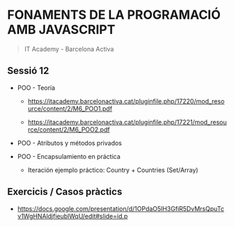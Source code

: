 # FONAMENTS DE LA PROGRAMACIÓ AMB JAVASCRIPT

> IT Academy - Barcelona Activa

## Sessió 12

- POO - Teoría

  - https://itacademy.barcelonactiva.cat/pluginfile.php/17220/mod_resource/content/2/M6_POO1.pdf

  - https://itacademy.barcelonactiva.cat/pluginfile.php/17221/mod_resource/content/2/M6_POO2.pdf

- POO - Atributos y métodos privados

- POO - Encapsulamiento en práctica
  - Iteración ejemplo práctico: Country + Countries (Set/Array)

## Exercicis / Casos pràctics

- https://docs.google.com/presentation/d/1OPdaO5lH3GfiR5DvMrsQpuTcv1WgHNAldjfieublWqU/edit#slide=id.p
